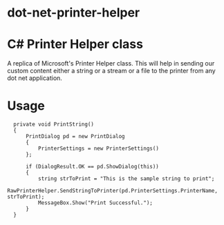 # dot-net-printer-helper
# C# Printer Helper class
A replica of Microsoft's Printer Helper class.
This will help in sending our custom content either a string or a stream or a file to the printer from any dot net application.

# Usage
```
  private void PrintString()
  {
      PrintDialog pd = new PrintDialog
      {
          PrinterSettings = new PrinterSettings()
      };
      
      if (DialogResult.OK == pd.ShowDialog(this))
      {
          string strToPrint = "This is the sample string to print";        
          RawPrinterHelper.SendStringToPrinter(pd.PrinterSettings.PrinterName, strToPrint);
          MessageBox.Show("Print Successful.");
      }
  }
```
